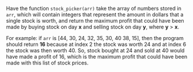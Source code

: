 Have the function `stock_picker(arr)` take the array of numbers stored in `arr`, which will contain integers that represent the amount in dollars that a single stock is worth, and return the maximum profit that could have been made by buying stock on day **x** and selling stock on day **y**, where **y** > **x**.

For example: if `arr` is [44, 30, 24, 32, 35, 30, 40 38, 15], then the program should return **16** because at index 2 the stock was worth 24 and at index 6 the stock was then worth 40. So, stock bought at 24 and sold at 40 would have made a profit of 16, which is the maximum profit that could have been made with this list of stock prices.
